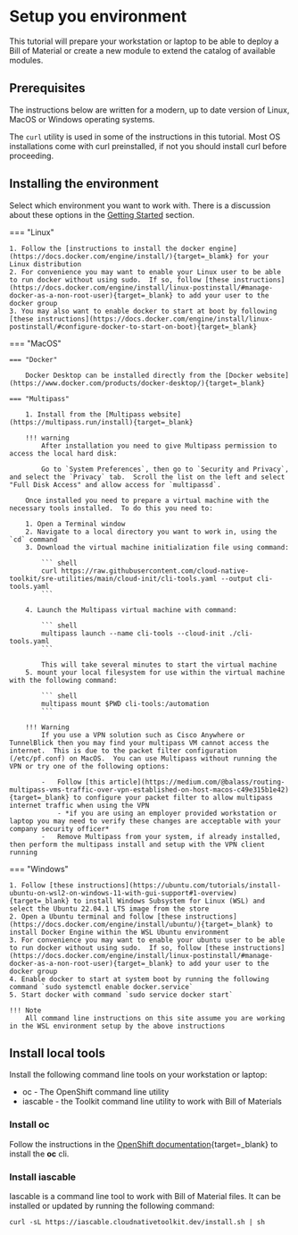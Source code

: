 # Setup you environment

This tutorial will prepare your workstation or laptop to be able to deploy a Bill of Material or create a new module to extend the catalog of available modules.

## Prerequisites

The instructions below are written for a modern, up to date version of Linux, MacOS or Windows operating systems.

The ```curl``` utility is used in some of the instructions in this tutorial.  Most OS installations come with curl preinstalled, if not you should install curl before proceeding.

## Installing the environment

Select which environment you want to work with.  There is a discussion about these options in the [Getting Started](../getting-started/setup.md) section.

=== "Linux"

    1. Follow the [instructions to install the docker engine](https://docs.docker.com/engine/install/){target=_blamk} for your Linux distribution
    2. For convenience you may want to enable your Linux user to be able to run docker without using sudo.  If so, follow [these instructions](https://docs.docker.com/engine/install/linux-postinstall/#manage-docker-as-a-non-root-user){target=_blank} to add your user to the docker group
    3. You may also want to enable docker to start at boot by following [these instructions](https://docs.docker.com/engine/install/linux-postinstall/#configure-docker-to-start-on-boot){target=_blank}

=== "MacOS"

    === "Docker"

        Docker Desktop can be installed directly from the [Docker website](https://www.docker.com/products/docker-desktop/){target=_blank}

    === "Multipass"

        1. Install from the [Multipass website](https://multipass.run/install){target=_blank}

        !!! warning
            After installation you need to give Multipass permission to access the local hard disk:

            Go to `System Preferences`, then go to `Security and Privacy`, and select the `Privacy` tab.  Scroll the list on the left and select "Full Disk Access" and allow access for `multipassd`.

        Once installed you need to prepare a virtual machine with the necessary tools installed.  To do this you need to:

        1. Open a Terminal window
        2. Navigate to a local directory you want to work in, using the `cd` command
        3. Download the virtual machine initialization file using command:
        
            ``` shell
            curl https://raw.githubusercontent.com/cloud-native-toolkit/sre-utilities/main/cloud-init/cli-tools.yaml --output cli-tools.yaml
            ```

        4. Launch the Multipass virtual machine with command:
        
            ``` shell
            multipass launch --name cli-tools --cloud-init ./cli-tools.yaml
            ```

            This will take several minutes to start the virtual machine
        5. mount your local filesystem for use within the virtual machine with the following command:

            ``` shell
            multipass mount $PWD cli-tools:/automation
            ```

        !!! Warning
            If you use a VPN solution such as Cisco Anywhere or TunnelBlick then you may find your multipass VM cannot access the internet.  This is due to the packet filter configuration (/etc/pf.conf) on MacOS.  You can use Multipass without running the VPN or try one of the following options:

            -   Follow [this article](https://medium.com/@balass/routing-multipass-vms-traffic-over-vpn-established-on-host-macos-c49e315b1e42){target=_blank} to configure your packet filter to allow multipass internet traffic when using the VPN
                - *if you are using an employer provided workstation or laptop you may need to verify these changes are acceptable with your company security officer*
            -   Remove Multipass from your system, if already installed, then perform the multipass install and setup with the VPN client running

=== "Windows"

    1. Follow [these instructions](https://ubuntu.com/tutorials/install-ubuntu-on-wsl2-on-windows-11-with-gui-support#1-overview){target=_blank} to install Windows Subsystem for Linux (WSL) and select the Ubuntu 22.04.1 LTS image from the store
    2. Open a Ubuntu terminal and follow [these instructions](https://docs.docker.com/engine/install/ubuntu/){target=_blank} to install Docker Engine within the WSL Ubuntu environment
    3. For convenience you may want to enable your ubuntu user to be able to run docker without using sudo.  If so, follow [these instructions](https://docs.docker.com/engine/install/linux-postinstall/#manage-docker-as-a-non-root-user){target=_blank} to add your user to the docker group
    4. Enable docker to start at system boot by running the following command `sudo systemctl enable docker.service`
    5. Start docker with command `sudo service docker start`

    !!! Note
        All command line instructions on this site assume you are working in the WSL environment setup by the above instructions

## Install local tools

Install the following command line tools on your workstation or laptop:

-   oc - The OpenShift command line utility
-   iascable - the Toolkit command line utility to work with Bill of Materials

### Install oc

Follow the instructions in the [OpenShift documentation](https://docs.openshift.com/container-platform/4.11/cli_reference/openshift_cli/getting-started-cli.html){target=_blank} to install the **oc** cli.

### Install iascable

Iascable is a command line tool to work with Bill of Material files.  It can be installed or updated by running the following command:

``` shell
curl -sL https://iascable.cloudnativetoolkit.dev/install.sh | sh
```
